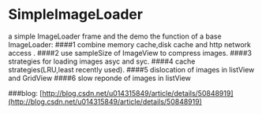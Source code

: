 # SimpleImageLoader
a simple ImageLoader frame and the demo
the function of a base ImageLoader:
####1 combine memory cache,disk cache and http network access .
####2 use sampleSize of ImageView to compress images.
####3 strategies for loading images asyc and syc.
####4 cache strategies(LRU,least recently used).
####5 dislocation of images in listView and GridView
####6 slow reponde of images in listView

###blog:
[http://blog.csdn.net/u014315849/article/details/50848919](http://blog.csdn.net/u014315849/article/details/50848919)
